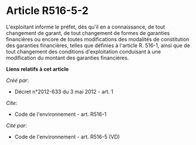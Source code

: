 # Article R516-5-2

L'exploitant informe le préfet, dès qu'il en a connaissance, de tout changement de garant, de tout changement de formes de
garanties financières ou encore de toutes modifications des modalités de constitution des garanties financières, telles que
définies à l'article R. 516-1, ainsi que de tout changement des conditions d'exploitation conduisant à une modification du
montant des garanties financières.

**Liens relatifs à cet article**

_Créé par_:

  - Décret n°2012-633 du 3 mai 2012 - art. 1

_Cite_:

  - Code de l'environnement - art. R516-1

_Cité par_:

  - Code de l'environnement - art. R516-5 (VD)
